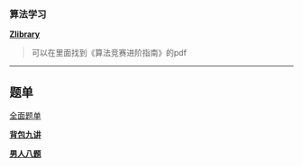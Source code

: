 ### 算法学习
[**Zlibrary**](https://zh.singlelogin.re/) 
> 可以在里面找到《算法竞赛进阶指南》的pdf
> 
---
## 题单
[全面题单](https://www.acwing.com/blog/content/11938/)

[**背包九讲**](https://www.acwing.com/blog/content/5785/)

[**男人八题**](https://www.acwing.com/problem/search/1/?csrfmiddlewaretoken=gNbMmYAjiNACPRHi1NEAY1VhcZ5LcntDZpPrXlSliT14EroTRapNWxR2gyWPA1ky&show_algorithm_tags=0&search_content=%E7%94%B7%E4%BA%BA%E5%85%AB%E9%A2%98)
